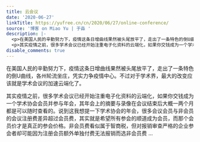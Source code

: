 ```yaml
---
title: 云会议
date: '2020-06-27'
linkTitle: https://yufree.cn/cn/2020/06/27/online-conference/
source: '博客 on Miao Yu | 于淼 '
description: |-
  <p>在美国人民的辛勤努力下，疫情这条日增曲线果然被头尾放平了，走出了一条特色的倒U曲线，各州轮流坐庄，凭实力争疫情中心。不过对于学术界，最大的改变应该就是学术会议的加速云端化了。</p>
  <p>其实疫情之前，很多学术会议已经开始注重电子化资料的云端化，如果你交钱成为一个学术协会会员并参与年会，其年会上的摘要与录像在会议结束后大概一两个月都是可以随时查看的。说到这我想提一下学术协会的年会，很多会议会员与非会员的会议注册费差异超过会员费，其实就是希望所有参会的顺道成为会员，而那个会员价才是真正的参会价格。非会员费看似属于智商税，但对报销审查严格的企业参会者却可能因为注册会员额外单独付费无法报销而选非会员费 ...
disable_comments: true
---
```

<p>在美国人民的辛勤努力下，疫情这条日增曲线果然被头尾放平了，走出了一条特色的倒U曲线，各州轮流坐庄，凭实力争疫情中心。不过对于学术界，最大的改变应该就是学术会议的加速云端化了。</p>
<p>其实疫情之前，很多学术会议已经开始注重电子化资料的云端化，如果你交钱成为一个学术协会会员并参与年会，其年会上的摘要与录像在会议结束后大概一两个月都是可以随时查看的。说到这我想提一下学术协会的年会，很多会议会员与非会员的会议注册费差异超过会员费，其实就是希望所有参会的顺道成为会员，而那个会员价才是真正的参会价格。非会员费看似属于智商税，但对报销审查严格的企业参会者却可能因为注册会员额外单独付费无法报销而选非会员费 ...